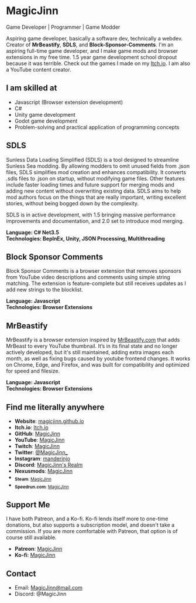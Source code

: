 # MagicJinn

Game Developer | Programmer | Game Modder

Aspiring game developer, basically a software dev, technically a webdev. Creator of **MrBeastify**, **SDLS**, and **Block-Sponsor-Comments**. I'm an aspiring full-time game developer, and I make game mods and browser extensions in my free time. 1.5 year game development school dropout because it was terrible. Check out the games I made on my [Itch.io](https://magicjinn.itch.io/). I am also a YouTube content creator.

## I am skilled at

- Javascript (Browser extension development)
- C#
- Unity game development
- Godot game development
- Problem-solving and practical application of programming concepts

## SDLS

Sunless Data Loading Simplified (SDLS) is a tool designed to streamline Sunless Sea modding. By allowing modders to omit unused fields from .json files, SDLS simplifies mod creation and enhances compatibility. It converts .sdls files to .json on startup, without modifying game files. Other features include faster loading times and future support for merging mods and adding new content without overwriting existing data. SDLS aims to help mod authors focus on the things that are really important, writing excellent stories, without being bogged down by the complexity.

SDLS is in active development, with 1.5 bringing massive performance improvements and documentation, and 2.0 set to introduce mod merging.

**Language: C# Net3.5**<br>
**Technologies: BepInEx, Unity, JSON Processing, Multithreading**

## Block Sponsor Comments

Block Sponsor Comments is a browser extension that removes sponsors from YouTube video descriptions and comments using simple string matching. The extension is feature-complete but still receives updates as I add new strings to the blocklist.

**Language: Javascript**<br>
**Technologies: Browser Extensions**

## MrBeastify

MrBeastify is a browser extension inspired by [MrBeastify.com](https://mrbeastify.com) that adds MrBeast to every YouTube thumbnail. It’s in its final state and no longer actively developed, but it's still maintained, adding extra images each month, as well as fixing bugs caused by youtube frontend changes. It works on Chrome, Edge, and Firefox, and was built for compatibility and optimized for speed and filesize.

**Language: Javascript**<br>
**Technologies: Browser Extensions**

## Find me literally anywhere

- **Website**: [magicjinn.github.io](https://magicjinn.github.io/MagicJinn/)
- **Itch.io**: [Itch.io](https://magicjinn.itch.io/)
- **GitHub**: [MagicJinn](https://github.com/MagicJinn)
- **YouTube**: [MagicJinn](https://youtube.com/@magicjinn)
- **Twitch**: [MagicJinn](https://twitch.tv/magicjinn)
- **Twitter**: [@MagicJinn_](https://twitter.com/MagicJinn_)
- **Instagram**: [manderinjo](https://instagram.com/manderinjo/)
- **Discord**: [MagicJinn's Realm](https://discord.gg/bQvtauxXWp)
- **Nexusmods**: [MagicJinn](https://nexusmods.com/users/88893538)
- <sub>**Steam**: [MagicJinn](https://steamcommunity.com/id/MagicJinn/)</sub>
- <sub>**Speedrun.com**: [MagicJinn](https://speedrun.com/user/MagicJinn)</sub>

## Support Me

I have both Patreon, and a Ko-fi. Ko-fi lends itself more to one-time donations, but also supports a subscription model, and doesn't take a commission. If you are more comfortable with Patreon, that option is of course still available.

- **Patreon**: [MagicJinn](https://patreon.com/MagicJinn)
- **Ko-fi**: [MagicJinn](https://ko-fi.com/magicjinn)

## Contact

- Email: [MagicJinn@mail.com](mailto:MagicJinn@mail.com)
- Discord: @MagicJinn
